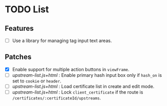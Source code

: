 # TODO List

## Features

- [ ] Use a library for managing tag input text areas.

## Patches
- [x] Enable support for multiple action buttons in `viewFrame`.
- [ ] *upstream-list.js+html* : Enable primary hash input box only if `hash_on` is set to `cookie` or `header`.
- [ ] *upstream-list.js+html* : Load certificate list in create and edit mode.
- [ ] *upstream-list.js+html* : Lock `client_certificate` if the route is `/certificates/:certificateId/upstreams`.